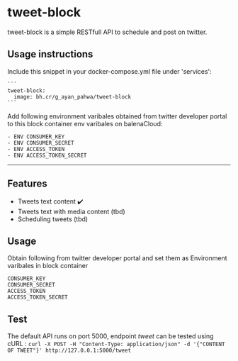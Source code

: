 # tweet-block

tweet-block is a simple RESTfull API to schedule and post on twitter.
## Usage instructions

Include this snippet in your docker-compose.yml file under 'services':

    ```
    tweet-block:
      image: bh.cr/g_ayan_pahwa/tweet-block
    ```
  Add following environment varibales obtained from twitter developer portal to this block container env varibales on balenaCloud:

  ```
  - ENV CONSUMER_KEY
  - ENV CONSUMER_SECRET
  - ENV ACCESS_TOKEN
  - ENV ACCESS_TOKEN_SECRET
  ```

---
## Features
- Tweets text content ✔️
- Tweets text with media content (tbd)
- Scheduling tweets (tbd)

## Usage
Obtain following from twitter developer portal and set them as Environment varibales in block container
```
CONSUMER_KEY
CONSUMER_SECRET
ACCESS_TOKEN
ACCESS_TOKEN_SECRET
```
## Test
The default API runs on port 5000, endpoint *tweet* can be tested using cURL : 
```curl -X POST -H "Content-Type: application/json" -d '{"CONTENT OF TWEET"}' http://127.0.0.1:5000/tweet```